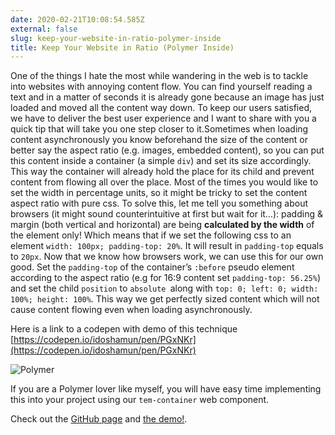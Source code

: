 ```yaml
---
date: 2020-02-21T10:08:54.585Z
external: false
slug: keep-your-website-in-ratio-polymer-inside
title: Keep Your Website in Ratio (Polymer Inside)
---
```


One of the things I hate the most while wandering in the web is to tackle into websites with annoying content flow. You can find yourself reading a text and in a matter of seconds it is already gone because an image has just loaded and moved all the content way down. To keep our users satisfied, we have to deliver the best user experience and I want to share with you a quick tip that will take you one step closer to it.Sometimes when loading content asynchronously you know beforehand the size of the content or better say the aspect ratio (e.g. images, embedded content), so you can put this content inside a container (a simple `div`) and set its size accordingly. This way the container will already hold the place for its child and prevent content from flowing all over the place. Most of the times you would like to set the width in percentage units, so it might be tricky to set the content aspect ratio with pure css. To solve this, let me tell you something about browsers (it might sound counterintuitive at first but wait for it…): padding &amp; margin (both vertical and horizontal) are being **calculated by the width** of the element only! Which means that if we set the following css to an element `width: 100px; padding-top: 20%`. It will result in `padding-top` equals to `20px`. Now that we know how browsers work, we can use this for our own good. Set the `padding-top` of the container’s `:before` pseudo element according to the aspect ratio (e.g for 16:9 content set `padding-top: 56.25%`) and set the child `position` to `absolute `along with `top: 0; left: 0; width: 100%; height: 100%`. This way we get perfectly sized content which will not cause content flowing even when loading asynchronously.

Here is a link to a codepen with demo of this technique [https://codepen.io/idoshamun/pen/PGxNKr](https://codepen.io/idoshamun/pen/PGxNKr)

![Polymer](//images.ctfassets.net/de3wzrfouuq1/5ye85SEA85G3xbcHLnusUY/ad94101756faac3555a3166b385273cb/1.png)


If you are a Polymer lover like myself, you will have easy time implementing this into your project using our `tem-container` web component.

Check out the [GitHub page](https://github.com/elegantmonkeys/tem-container) and [the demo!](https://elegantmonkeys.github.io/PolymerElements/).
